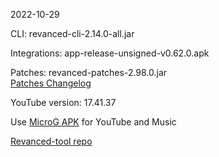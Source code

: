 2022-10-29
  
CLI: revanced-cli-2.14.0-all.jar  

Integrations: app-release-unsigned-v0.62.0.apk  

Patches: revanced-patches-2.98.0.jar  
[Patches Changelog](https://github.com/revanced/revanced-patches/releases/tag/v2.98.0)  

YouTube version: 17.41.37

Use [MicroG APK](https://github.com/inotia00/VancedMicroG/releases/latest/download/microg.apk) for YouTube and Music

[Revanced-tool repo](https://github.com/Kingsmanvn-Official/Revanced-tool)
